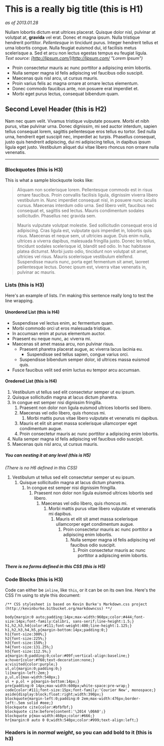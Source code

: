# This is a really big title (this is H1) 

*as of 2013.01.28*

Nullam lobortis dictum erat ultrices placerat. Quisque dolor nisl, pulvinar at volutpat at, **gravida** vel erat. Donec et magna ipsum. Nulla tristique hendrerit porttitor. *Pellentesque* in tincidunt purus. Integer hendrerit tellus et urna lobortis congue. Nulla feugiat euismod dui, id facilisis metus scelerisque a. Sed et arcu non lectus egestas tempus eu feugiat ligula.   
*Text source: [http://lipsum.com/](http://lipsum.com/ "Lorem Ipsum")*


- Proin consectetur mauris ac nunc porttitor a adipiscing enim lobortis.
- Nulla semper magna id felis adipiscing vel faucibus odio suscipit.
- Maecenas quis nisl arcu, ut cursus mauris.
- Proin varius felis ac magna ornare at ornare lectus elementum.
- Donec commodo faucibus ante, non posuere erat imperdiet et.
- Morbi eget purus lectus, consequat bibendum quam.

## Second Level Header (this is H2)


Nam nec quam velit. Vivamus tristique vulputate posuere. Morbi et nibh purus, vitae pulvinar urna. Donec dignissim, mi sed auctor interdum, sapien tellus consequat lorem, sagittis pellentesque eros tellus eu tortor. Sed nulla urna, hendrerit eget suscipit nec, imperdiet ac turpis. Phasellus consequat, justo quis hendrerit adipiscing, dui mi adipiscing tellus, in dapibus ipsum ligula eget justo. Vestibulum aliquet dui vitae libero rhoncus non ornare nulla venenatis.



-------

### Blockquotes (this is H3)

This is what a sample blockquote looks like:

> Aliquam non scelerisque lorem. Pellentesque commodo est in risus ornare faucibus. Proin convallis facilisis ligula, dignissim viverra libero vestibulum in. Nunc imperdiet consequat nisl, in posuere nunc iaculis cursus. Maecenas interdum odio urna. Sed libero velit, faucibus nec consequat et, sagittis sed lectus. Mauris condimentum sodales sollicitudin. Phasellus nec gravida sem.

> Mauris vulputate volutpat molestie. Sed sollicitudin consequat eros id adipiscing. Cras ligula est, vulputate quis imperdiet in, lobortis quis risus. Maecenas et neque sem, ut ultricies augue. Duis enim nulla, ultrices a viverra dapibus, malesuada fringilla justo. Donec leo tellus, tincidunt sodales scelerisque id, blandit sed odio. In hac habitasse platea dictumst. Morbi justo odio, tincidunt non volutpat sit amet, ultricies vel risus. Mauris scelerisque vestibulum eleifend. Suspendisse mauris nunc, porta eget fermentum sit amet, laoreet pellentesque lectus. Donec ipsum est, viverra vitae venenatis in, pulvinar ac mauris.

### Lists (this is H3)

Here's an example of lists. I'm making this sentence really long to
test the line wrapping.

#### Unordered List (this is H4)

- Suspendisse vel lectus enim, ac fermentum quam.
- Morbi commodo orci ut eros malesuada tristique.
- In accumsan enim at purus elementum auctor.
- Praesent eu neque nunc, ac viverra mi.
- Maecenas sit amet massa arcu, non pulvinar risus.
	- Praesent pharetra placerat augue, ac viverra lacus lacinia eu.
		- Suspendisse sed tellus sapien, congue varius orci.
	- Suspendisse bibendum semper dolor, id ultrices massa euismod quis.
- Fusce faucibus velit sed enim luctus eu tempor arcu accumsan.

#### Oredered List (this is H4)

1. Vestibulum ut tellus sed elit consectetur semper ut eu ipsum.
1. Quisque sollicitudin magna at lacus dictum pharetra.
1. In congue est semper nisi dignissim fringilla.
	1. Praesent non dolor non ligula euismod ultrices lobortis sed libero.
	1. Maecenas vel odio libero, quis rhoncus mi.
		1. Morbi mattis purus vitae libero vulputate et venenatis mi dapibus.
	1. Mauris et elit sit amet massa scelerisque ullamcorper eget condimentum augue.
	1. Proin consectetur mauris ac nunc porttitor a adipiscing enim lobortis.
1. Nulla semper magna id felis adipiscing vel faucibus odio suscipit.
1. Maecenas quis nisl arcu, ut cursus mauris.

##### You can nesting it at any level (this is H5)

*(There is no H6 defined in this CSS)*

1. Vestibulum ut tellus sed elit consectetur semper ut eu ipsum.
	1. Quisque sollicitudin magna at lacus dictum pharetra.
		1. In congue est semper nisi dignissim fringilla.
			1. Praesent non dolor non ligula euismod ultrices lobortis sed libero.
				1. Maecenas vel odio libero, quis rhoncus mi.
					1. Morbi mattis purus vitae libero vulputate et venenatis mi dapibus.
						1. Mauris et elit sit amet massa scelerisque ullamcorper eget condimentum augue.
							1. Proin consectetur mauris ac nunc porttitor a adipiscing enim lobortis.
								1. Nulla semper magna id felis adipiscing vel faucibus odio suscipit.
									1. Proin consectetur mauris ac nunc porttitor a adipiscing enim lobortis.

##### There is no forms defined in this CSS  (this is H5)

### Code Blocks  (this is H3)

Code can either be `inline`, like `this`, or it can be on its own line. Here's the CSS I'm using to style this document:

    /** CSS stylesheet is based on Kevin Burke's Markdown.css project (http://kevinburke.bitbucket.org/markdowncss) **/

	body{margin:0 auto;padding:14px;max-width:960px;color:#444;font-size:14px;font-family:Calibri, sans-serif;line-height:1.5;}
	h1,h2,h3,h4{color:#111;font-weight:400;line-height:1.125;}
	h1,h2,h3,h4,h5,p{margin-bottom:14px;padding:0;}
	h1{font-size:300%;}
	h2{font-size:225%;}
	h3{font-size:150%;}
	h4{font-size:131.25%;}
	h5{font-size:112.5%;}
	a{margin:0;padding:0;color:#09f;vertical-align:baseline;}
	a:hover{color:#f60;text-decoration:none;}
	a:visited{color:purple;}
	ul,ol{margin:0;padding:0;}
	li{margin-left:2em;}
	p,ul,ol{max-width:540px;}
	ul + p,ol + p{margin-bottom:14px;}
	pre{padding:0 14px;max-width:600px;white-space:pre-wrap;}
	code{color:#111;font-size:15px;font-family:'Courier New', monospace;}
	aside{display:block;float:right;width:390px;}
	blockquote{margin-left:0;padding:0 2em;max-width:476px;border-left:.5em solid #eee;}
	blockquote cite{color:#bfbfbf;}
	blockquote cite:before{content:'\2014 \00A0';}
	blockquote p{max-width:460px;color:#666;}
	hr{margin:0 auto 0 0;width:540px;color:#999;text-align:left;}

### Headers is in *normal weight*, so you can add **bold** to it (this is h3)

